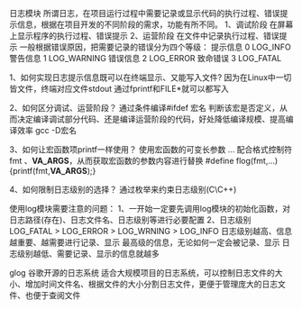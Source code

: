 日志模块
	所谓日志，在项目运行过程中需要记录或显示代码的执行过程、错误提示信息，根据在项目开发的不同阶段的需求，功能有所不同。
	1、调试阶段
		在屏幕上显示程序的执行过程、错误提示
	2、运营阶段
		在文件中记录执行过程、错误提示
	一般根据错误原因，把需要记录的错误分为四个等级：
		提示信息	 0	LOG_INFO
		警告信息	 1	LOG_WARNING
		错误信息	 2	LOG_ERROR
		致命错误	 3	LOG_FATAL

1、如何实现日志提示信息既可以在终端显示、又能写入文件?
	因为在Linux中一切皆文件，终端对应文件stdout
	通过fprintf和FILE*就可以都写入

2、如何区分调试、运营阶段？
	通过条件编译#ifdef 宏名 判断该宏是否定义，从而决定编译调试部分代码、还是编译运营阶段的代码，好处降低编译规模、提高编译效率
	gcc -D宏名

3、如何让宏函数项printf一样使用？
	使用宏函数的可变长参数 ... 配合格式控制符 fmt 、__VA_ARGS__，从而获取宏函数的参数内容进行替换
	#define flog(fmt,...) {printf(fmt,__VA_ARGS__);}

4、如何限制日志级别的选择？
	通过枚举来约束日志级别(C\C++)

使用log模块需要注意的问题：
	1、一开始一定要先调用log模块的初始化函数，对日志路径(存在)、日志文件名、日志级别等进行必要配置
	2、日志级别
		LOG_FATAL > LOG_ERROR > LOG_WRNING > LOG_INFO
		日志级别越高、信息越重要、越需要进行记录、显示
		最高级的信息，无论如何一定会被记录、显示
		日志级别越低、需要记录、显示的信息就越多

glog 谷歌开源的日志系统
	适合大规模项目的日志系统，可以控制日志文件的大小、增加时间文件名、根据文件的大小分割日志文件，更便于管理庞大的日志文件、也便于查阅文件
		
